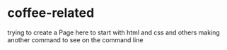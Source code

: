 # coffee-related
trying to create a Page here to start with html and css and others
making another command to see on the command line
